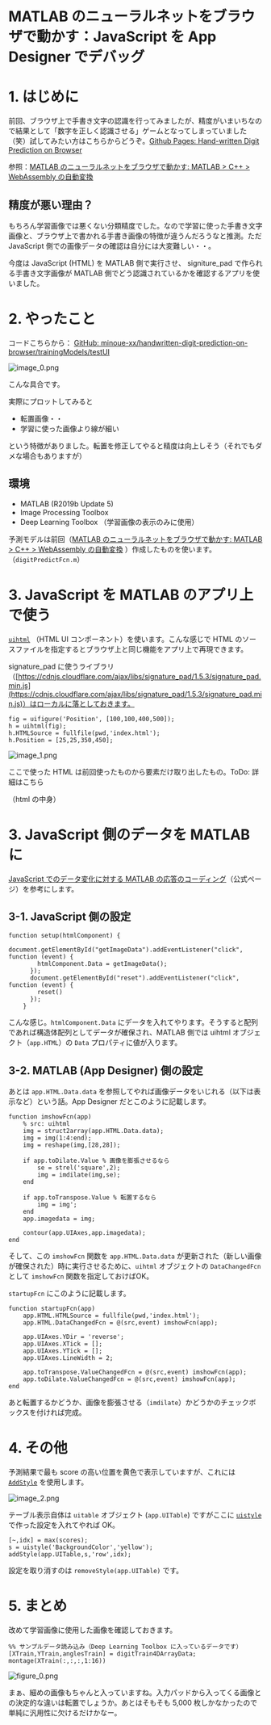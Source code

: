 # MATLAB のニューラルネットをブラウザで動かす：JavaScript を App Designer でデバッグ
# 1. はじめに


前回、ブラウザ上で手書き文字の認識を行ってみましたが、精度がいまいちなので結果として「数字を正しく認識させる」ゲームとなってしまっていました（笑）試してみたい方はこちらからどうぞ。[Github Pages: Hand-written Digit Prediction on Browser](https://minoue-xx.github.io/handwritten-digit-prediction-on-browser/)




参照：[MATLAB のニューラルネットをブラウザで動かす: MATLAB > C++ > WebAssembly の自動変換](https://qiita.com/eigs/items/48e782baf3ae617190cb) 


## 精度が悪い理由？


もちろん学習画像では悪くない分類精度でした。なので学習に使った手書き文字画像と、ブラウザ上で書かれる手書き画像の特徴が違うんだろうなと推測。ただ JavaScript 側での画像データの確認は自分には大変難しい・・。




今度は JavaScript (HTML) を MATLAB 側で実行させ、 signiture_pad で作られる手書き文字画像が MATLAB 側でどう認識されているかを確認するアプリを使いました。


  
# 2. やったこと


コードこちらから： [GitHub: minoue-xx/handwritten-digit-prediction-on-browser/trainingModels/testUI](https://github.com/minoue-xx/handwritten-digit-prediction-on-browser/tree/master/trainingModels/testUI)




![image_0.png](debugJavaScript_images/image_0.png)




こんな具合です。




実際にプロットしてみると



   -  転置画像・・ 
   -  学習に使った画像より線が細い 



という特徴がありました。転置を修正してやると精度は向上しそう（それでもダメな場合もありますが）


## 環境

   -  MATLAB (R2019b Update 5) 
   -  Image Processing Toolbox 
   -  Deep Learning Toolbox （学習画像の表示のみに使用） 



予測モデルは前回（[MATLAB のニューラルネットをブラウザで動かす: MATLAB > C++ > WebAssembly の自動変換](https://qiita.com/eigs/items/48e782baf3ae617190cb) ）作成したものを使います。（`digitPredictFcn.m`）


  
# 3. JavaScript を MATLAB のアプリ上で使う


[`uihtml`](https://jp.mathworks.com/help/matlab/ref/uihtml.html) （HTML UI コンポーネント）を使います。こんな感じで HTML のソースファイルを指定するとブラウザ上と同じ機能をアプリ上で再現できます。




signature_pad に使うライブラリ（[https://cdnjs.cloudflare.com/ajax/libs/signature_pad/1.5.3/signature_pad.min.js](https://cdnjs.cloudflare.com/ajax/libs/signature_pad/1.5.3/signature_pad.min.js)）はローカルに落としておきます。



```matlab:Code
fig = uifigure('Position', [100,100,400,500]);
h = uihtml(fig);
h.HTMLSource = fullfile(pwd,'index.html');
h.Position = [25,25,350,450];
```



![image_1.png](debugJavaScript_images/image_1.png)




ここで使った HTML は前回使ったものから要素だけ取り出したもの。ToDo: 詳細はこちら




（html の中身）


  
# 3. JavaScript 側のデータを MATLAB に


[JavaScript でのデータ変化に対する MATLAB の応答のコーディング](https://jp.mathworks.com/help/matlab/ref/uihtml.html#mw_670c2675-8aa8-49fc-94e8-84d2c39fcde1)（公式ページ）を参考にします。


## 3-1. JavaScript 側の設定

```matlab:Code(Display)
function setup(htmlComponent) {
      document.getElementById("getImageData").addEventListener("click", function (event) {
        htmlComponent.Data = getImageData();
      });
      document.getElementById("reset").addEventListener("click", function (event) {
        reset()
      });
    }
```



こんな感じ。`htmlComponent.Data` にデータを入れてやります。そうすると配列であれば構造体配列としてデータが確保され、MATLAB 側では uihtml オブジェクト（`app.HTML`）の `Data` プロパティに値が入ります。


## 3-2. MATLAB (App Designer) 側の設定


あとは `app.HTML.Data.data` を参照してやれば画像データをいじれる（以下は表示など）という話。App Designer だとこのように記載します。



```matlab:Code(Display)
function imshowFcn(app)
    % src: uihtml
    img = struct2array(app.HTML.Data.data);
    img = img(1:4:end);
    img = reshape(img,[28,28]);
    
    if app.toDilate.Value % 画像を膨張させるなら
        se = strel('square',2);
        img = imdilate(img,se);
    end
    
    if app.toTranspose.Value % 転置するなら
        img = img';
    end
    app.imagedata = img;
    
    contour(app.UIAxes,app.imagedata);
end
```



そして、この `imshowFcn` 関数を `app.HTML.Data.data` が更新された（新しい画像が確保された）時に実行させるために、`uihtml` オブジェクトの `DataChangedFcn` として `imshowFcn` 関数を指定しておけばOK。




`startupFcn` にこのように記載します。



```matlab:Code(Display)
function startupFcn(app)
    app.HTML.HTMLSource = fullfile(pwd,'index.html');
    app.HTML.DataChangedFcn = @(src,event) imshowFcn(app);
    
    app.UIAxes.YDir = 'reverse';
    app.UIAxes.XTick = [];
    app.UIAxes.YTick = [];
    app.UIAxes.LineWidth = 2;
    
    app.toTranspose.ValueChangedFcn = @(src,event) imshowFcn(app);
    app.toDilate.ValueChangedFcn = @(src,event) imshowFcn(app);
end
```



あと転置するかどうか、画像を膨張させる（`imdilate`）かどうかのチェックボックスを付ければ完成。


  
# 4. その他


予測結果で最も score の高い位置を黄色で表示していますが、これには [`AddStyle`](https://jp.mathworks.com/help/matlab/ref/matlab.ui.control.tableappd.addstyle.html) を使用します。




![image_2.png](debugJavaScript_images/image_2.png)




テーブル表示自体は `uitable` オブジェクト (`app.UITable`) ですがここに [`uistyle`](https://jp.mathworks.com/help/matlab/ref/uistyle.html) で作った設定を入れてやれば OK。



```matlab:Code(Display)
[~,idx] = max(scores);
s = uistyle('BackgroundColor','yellow');
addStyle(app.UITable,s,'row',idx);
```



設定を取り消すのは `removeStyle(app.UITable)` です。


  
# 5. まとめ


改めて学習画像に使用した画像を確認しておきます。



```matlab:Code
%% サンプルデータ読み込み（Deep Learning Toolbox に入っているデータです）
[XTrain,YTrain,anglesTrain] = digitTrain4DArrayData;
montage(XTrain(:,:,:,1:16))
```


![figure_0.png](debugJavaScript_images/figure_0.png)



まぁ、細めの画像もちゃんと入っていますね。入力パッドから入ってくる画像との決定的な違いは転置でしょうか。あとはそもそも 5,000 枚しかなかったので単純に汎用性に欠けるだけかなー。


